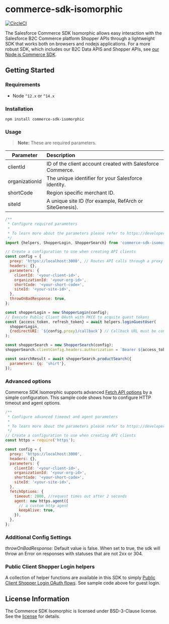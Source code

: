 # commerce-sdk-isomorphic

[![CircleCI][circleci-image]][circleci-url]

The Salesforce Commerce SDK Isomorphic allows easy interaction with the Salesforce B2C Commerce platform Shopper APIs through a lightweight SDK that works both on browsers and nodejs applications. For a more robust SDK, which includes our B2C Data APIS and Shopper APIs, see [our Node.js Commerce SDK](https://github.com/SalesforceCommerceCloud/commerce-sdk).

## Getting Started

### Requirements

- Node `^12.x` or `^14.x`

### Installation

`npm install commerce-sdk-isomorphic`

### Usage

> **Note:** These are required parameters.

| Parameter      | Description                                                |
| -------------- | :--------------------------------------------------------- |
| clientId       | ID of the client account created with Salesforce Commerce. |
| organizationId | The unique identifier for your Salesforce identity.        |
| shortCode      | Region specific merchant ID.                               |
| siteId         | A unique site ID (for example, RefArch or SiteGenesis).    |

```javascript
/**
 * Configure required parameters
 *
 * To learn more about the parameters please refer to https://developer.commercecloud.com/s/article/CommerceAPI-Get-Started
 */
import {helpers, ShopperLogin, ShopperSearch} from 'commerce-sdk-isomorphic';

// Create a configuration to use when creating API clients
const config = {
  proxy: 'https://localhost:3000', // Routes API calls through a proxy when set
  headers: {},
  parameters: {
    clientId: '<your-client-id>',
    organizationId: '<your-org-id>',
    shortCode: '<your-short-code>',
    siteId: '<your-site-id>',
  },
  throwOnBadResponse: true,
};

const shopperLogin = new ShopperLogin(config);
// Execute Public Client OAuth with PKCE to acquite guest tokens
const {access_token, refresh_token} = await helpers.loginGuestUser(
  shopperLogin,
  {redirectURI: `${config.proxy}/callback`} // Callback URL must be configured in SLAS Admin
);

const shopperSearch = new ShopperSearch(config);
shopperSearch.clientConfig.headers.authorization = `Bearer ${access_token}`;

const searchResult = await shopperSearch.productSearch({
  parameters: {q: 'shirt'},
});
```

### Advanced options

Commerce SDK Isomorphic supports advanced [Fetch API options](https://developer.mozilla.org/en-US/docs/Web/API/Fetch_API) by a simple configuration.
This sample code shows how to configure HTTP timeout and agent options.

```javascript
/**
 * Configure advanced timeout and agent parameters
 *
 * To learn more about the parameters please refer to https://developer.commercecloud.com/s/article/CommerceAPI-Get-Started
 */
// Create a configuration to use when creating API clients
const https = require('https');

const config = {
  proxy: 'https://localhost:3000',
  headers: {},
  parameters: {
    clientId: '<your-client-id>',
    organizationId: '<your-org-id>',
    shortCode: '<your-short-code>',
    siteId: '<your-site-id>',
  },
  fetchOptions: {
    timeout: 2000, //request times out after 2 seconds
    agent: new https.agent({
      // a custom http agent
      keepAlive: true,
    }),
  },
};
```

### Additional Config Settings

_throwOnBadResponse:_ Default value is false. When set to true, the sdk will throw an Error on responses with statuses that are not 2xx or 304.

### Public Client Shopper Login helpers

A collection of helper functions are available in this SDK to simply [Public
Client Shopper Login OAuth
flows](https://developer.commercecloud.com/s/api-details/a003k00000VWfNDAA1/commerce-cloud-developer-centershopperloginandapiaccessservice#public-client-use-cases). See sample code above for guest login.

## License Information

The Commerce SDK Isomorphic is licensed under BSD-3-Clause license. See the [license](./LICENSE.txt) for details.

<!-- Markdown link & img dfn's -->

[circleci-image]: https://circleci.com/gh/SalesforceCommerceCloud/commerce-sdk-isomorphic.svg?style=svg&circle-token=379eaa6f00e0840e10dd80585b2b045d02a8f3b7
[circleci-url]: https://circleci.com/gh/SalesforceCommerceCloud/commerce-sdk-isomorphic
